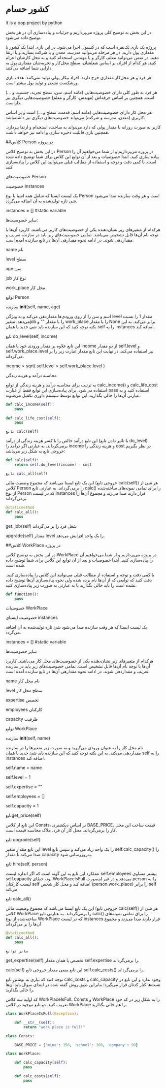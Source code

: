# کشور حسام
It is a oop project by python

در این بخش به توضیح کلی پروژه می‌پردازیم و جزئیات و پیاده‌سازی آن در هر بخش توضیح داده می‌شود.

پروژه یک بازی تک‌نفره‌ است که در کنسول اجرا می‌شود. در این بازی ابتدا یک کشور با مقداری پول دارید. در هر مرحله می‌توانید مدرسه، معدن و یا شرکت بسازید و یا ارتقا دهید. در ضمن می‌توانید معلم، کارگر و یا مهندس استخدام کنید و به محل کارشان اعزام کنید. هر کدام از افراد، بر اساس شغلشان، سطح محل‌کار و تجربه‌شان مقداری پول به دارایی شما اضافه می‌کنند.

هر فرد و هر محل‌کار مقداری خرج دارند. افراد بیکار پولی تولید نمی‌کنند. هدف بازی ورشکست نشدن و تولید پول بیشتر است.

هر فرد به طور کلی دارای خصوصیت‌هایی (مانند اسم، سن، سطح تجربه، جنسیت و ...) است. همچنین بر اساس حرفه‌اش (مهندس، کارگر و معلم) خصوصیت‌هایی دیگری نیز داراست.

هر محل کار دارای خصوصیت‌هایی (مانند اسم، قدمت، سطح و ...) است و بر اساس کاربری (معدن، مدرسه و شرکت) می‌تواند خصوصیت‌های دیگری نیز داشته‌باشد.

کاربر به صورت روزانه با مقدار پولی که دارد می‌تواند به ساخت، استخدام و ارتقا بپردازد. همچنین بازی قابلیت ذخیره سازی و ادامه نیز خواهد داشت.

##کلاس Person در پروژه

در این بخش به توضیح کلاس Person در پروژه می‌پردازیم و از شما می‌خواهیم آن را پیاده سازی کنید. ابتدا خصوصیات و بعد از آن توابع این کلاس برای شما توضیح داده شده است. با کمی دقت و توجه و استفاده از مطالب قبلی می‌توانید این کلاس را پیاده‌سازی کنید

خصوصیت‌های Person

  خصوصیت instances
  
یک لیست ایستا که شامل همه اشیا با نوع Person است و هر وقت سازنده صدا می‌شود شی تازه تولید‌شده به آن اضافه      می‌گردد.

instances = [] #static variable

سایر خصوصیت‌ها:

هرکدام از متغیرهای زیر نشان‌دهنده یکی از خصوصیت‌های کاربر می‌باشند. کاربرد آن‌ها با توجه نام آن‌ها قابل تشخیص می‌باشد. تمامی خصوصیت‌های زیر باید در سازنده تعریف و مقداردهی شوند. در ادامه نحوه مقدارهی آن‌ها در تابع سازنده آمده است.


name	نام

level	سطح

age	سن

job	نوع کار

work_place	محل کار


توابع Person

سازنده __init__(self, name, age)

اسم و سن را از روی ورودی‌ها مقداردهی می‌کند و به ویژگی level مقدار ‍‍1 را نسبت می‌دهد. متغیرjob را با مقدار "" و work_place را با مقدار None برابر می‌کند. به این نکته توجه کنید که این سازنده باید شی جدید یا همان self را به instances اضافه کند.

تابع do_level(self, income)

این تابع علاوه‌ بر مقدار ورودی خود یا همان income از دو مقدار self.level و self.work_place.level نیز استفاده می‌کند. در نهایت این تابع مقدار عبارت زیر را بر می‌گرداند.

income × sqrt( self.level × self.work_place.level )

محاسبه درآمد و هزینه زندگی

به ترتیب برای محاسبه درآمد و هزینه زندگی از توابع calc_income() و calc_life_cost استفاده می‌شود. برای پیاده‌سازی این توابع فقط از عبارت pass استفاده کنید و به عبارتی آن‌ها را خالی بگذارید. این توابع توسط سیستم داوری تکمیل می‌شوند.
```python
def calc_income(self):
    pass
    
def calc_life_cost(self):
    pass
```
    
    تابع calc(self)
    
این تابع درآمد خالص را با کسر هزینه زندگی از درآمد (با تاثیر دادن تابع do_level) بر‌می‌گرداند. به عبارتی اگر درآمد را income و هزینه زندگی را cost در نظر بگیریم خروجی تابع به شکل زیر می‌باشد:

```python
def calc(self):
    return self.do_level(income) - cost
```    
    تابع calc_all(self)
    
این یک تابع ایستا می‌باشد که مجموع وضعیت مالی (خروجی تابع calc(self)) هر شئ از کلاس Person را برمی‌گرداند. به عبارتی تابع calc() را برای تمامی نمونه‌های ساخته‌شده از نوع Person که در لیست instances قرار دارند صدا می‌زند و مجموع آن‌ها را برمی‌گرداند.
```python
@staticmethod
def calc_all():
    pass
```
    
                                                        
get_job(self)	شغل فرد را بر می‌گرداند

upgrade(self)	مقدار level را یک واحد افزایش می‌دهد.

##کلاس WorkPlace در پروژه

در این بخش به توضیح کلاس WorkPlace‍ در پروژه می‌پردازیم و از شما می‌خواهیم آن را پیاده‌سازی کنید. ابتدا خصوصیات و بعد از آن توابع این کلاس برای شما توضیح داده شده است.

با کمی دقت و توجه و استفاده از مطالب قبلی می‌توانید این کلاس را پیاده‌سازی کنید. دقت کنید که توابعی که از آن‌ها نام برده شده ولی نحوه پیاده‌سازی آن‌ها توضیح داده نشده است را باید خالی بگذارید یا به عبارتی به صورت زیر پیاده‌سازی کنید.

```python
def function():
    pass
```    
  خصوصیات WorkPlace‍
    
خصوصیت ایستای instances

یک لیست ایستا که هر وقت سازنده صدا می‌شود شئ تازه تولید‌شده به آن اضافه می‌گردد.

instances = [] #static variable

سایر خصوصیت‌ها

هرکدام از متغیرهای زیر نشان‌دهنده یکی از خصوصیت‌های محل کار می‌باشند. کاربرد آن‌ها با توجه نام آن‌ها قابل تشخیص است. تمامی خصوصیت‌های زیر باید در سازنده تعریف و مقداردهی شوند. در ادامه نحوه مقدارهی آن‌ها در تابع سازنده آمده است.

name	نام محل کار

level	سطح محل کار

expertise	تخصص

employees	کارکنان

capacity	ظرفیت

توابع WorkPlace‍

سازنده __init__(self, name)

نام محل کار را به عنوان ورودی ‌می‌گیرید و به صورت زیر متغیرها را در سازنده مقداردهی می‌کند. به این نکته توجه کنید که این سازنده باید شئ جدید یا همان self را به instances اضافه کند.

self.name = name

self.level = 1

self.expertise = ""

self.employees = []

self.capacity = 1

تابعget_price(self)

این تابع از کلاس ‍Consts، بر اساس دیکشنری BASE_PRICE، قیمت ساخت این محل کار را برمی‌گرداند. محل کار آن فرد، ملاک محاسبه قیمت است.

تابع upgrade(self)

این تابع مقدار متغیر level را یک واحد زیاد می‌کند و سپس تابع self.calc_capacity() را صدا می‌کند تا مقدار capacity به‌روزرسانی شود.

تابع hire(self, person)

عملکرد این تابع به این گونه است که اگر اندازه لیست self.employees بیشتر مساوی self.capacity بود، خطای WorkPlaceIsFull می‌دهد و در غیر اینصورت person را به لیست کارکنان self اضافه کند و محل کار شخص (person.work_place) را برابر self می‌کند

تابع calc_all()

این یک تابع ایستا می‌باشد که مجموع وضعیت مالی (خروجی تابع calc(self)) هر شئ از کلاس WorkPlace را برمی‌گرداند. به عبارتی تابع calc() را برای تمامی نمونه‌های ساخته‌شده از نوع WorkPlace که در لیست instances قرار دارند صدا می‌زند و مجموع آن‌ها را بر می‌گرداند

```python
@staticmethod
def calc_all():
    pass
```
    
    سایر توابع

get_expertise(self)	تخصص یا همان مقدار self.expertise را برمی‌گرداند.

calc(self)	این تابع منفی مقدار خروجی تابع self.calc_costs() را برمی‌گرداند.    

توجه کنید که نیازی به نوشتن تابع calc_costs و ‍‍calc_capacity وجود ندارد و این تابع در تست‌ها کنار کدتان قرار می‌گیرد؛ بنابراین طبق روش گفته شده در ابتدای سوال باید آن‌ها را خالی بگذارید.

کد اولیه
سه کلاس WorkPlaceIsFull، Consts و WorkPlace را به شکل زیر در کد خود تعریف کنید. دو تابع موجود در کلاس WorkPlace را هم خالی بگذارید.

```python
class WorkPlaceIsFull(Exception):

    def __str__(self):
        return "work place is full!"

class Consts:

    BASE_PRICE = {'mine': 150, 'school': 100, 'company': 90}

class WorkPlace:

    def calc_capacity(self):
        pass

    def calc_costs(self):
        pass
```
        
